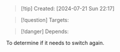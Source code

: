 
>[!tip] Created: [2024-07-21 Sun 22:17]

>[!question] Targets: 

>[!danger] Depends: 

To determine if it needs to switch again.